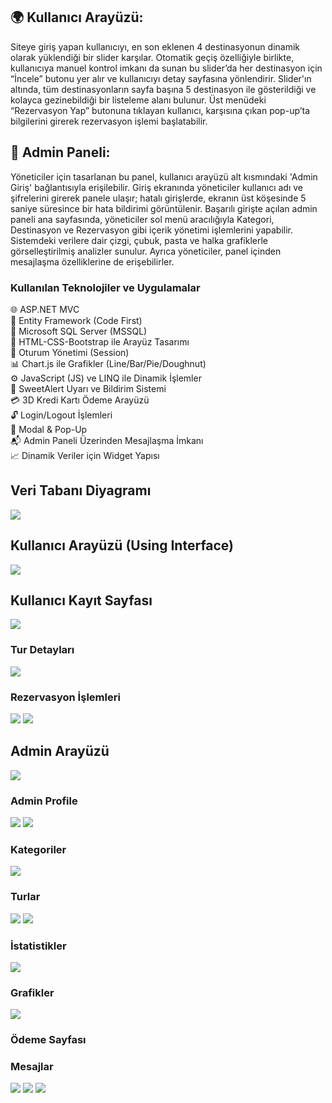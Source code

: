 ## 🌍 Kullanıcı Arayüzü:
Siteye giriş yapan kullanıcıyı, en son eklenen 4 destinasyonun dinamik olarak yüklendiği bir slider karşılar. Otomatik geçiş özelliğiyle birlikte, kullanıcıya manuel kontrol imkanı da sunan bu slider’da her destinasyon için “İncele” butonu yer alır ve kullanıcıyı detay sayfasına yönlendirir. Slider'ın altında, tüm destinasyonların sayfa başına 5 destinasyon ile gösterildiği ve kolayca gezinebildiği bir listeleme alanı bulunur. Üst menüdeki “Rezervasyon Yap” butonuna tıklayan kullanıcı, karşısına çıkan pop-up’ta bilgilerini girerek rezervasyon işlemi başlatabilir. 
## 🔐 Admin Paneli:
Yöneticiler için tasarlanan bu panel, kullanıcı arayüzü alt kısmındaki 'Admin Giriş' bağlantısıyla erişilebilir. Giriş ekranında yöneticiler kullanıcı adı ve şifrelerini girerek panele ulaşır; hatalı girişlerde, ekranın üst köşesinde 5 saniye süresince bir hata bildirimi görüntülenir. Başarılı girişte açılan admin paneli ana sayfasında, yöneticiler sol menü aracılığıyla Kategori, Destinasyon ve Rezervasyon gibi içerik yönetimi işlemlerini yapabilir. Sistemdeki verilere dair çizgi, çubuk, pasta ve halka grafiklerle görselleştirilmiş analizler sunulur. Ayrıca yöneticiler, panel içinden mesajlaşma özelliklerine de erişebilirler.
### Kullanılan Teknolojiler ve Uygulamalar
🌐 ASP.NET MVC<br>
💾 Entity Framework (Code First)<br>
💽 Microsoft SQL Server (MSSQL)<br>
🎨 HTML-CSS-Bootstrap ile Arayüz Tasarımı<br>
🔑 Oturum Yönetimi (Session)<br>
📊 Chart.js ile Grafikler (Line/Bar/Pie/Doughnut)<br>
⚙️ JavaScript (JS) ve LINQ ile Dinamik İşlemler<br>
🚨 SweetAlert Uyarı ve Bildirim Sistemi<br>
💳 3D Kredi Kartı Ödeme Arayüzü<br>
🔓 Login/Logout İşlemleri<br>
📩 Modal & Pop-Up<br>
📬 Admin Paneli Üzerinden Mesajlaşma İmkanı<br>
📈 Dinamik Veriler için Widget Yapısı
## Veri Tabanı Diyagramı
![](https://github.com/berkiskitoglu/Project2WooxTravel/blob/master/image_2/databasediagram.png)
## Kullanıcı Arayüzü (Using Interface)
![](https://github.com/berkiskitoglu/Project2WooxTravel/blob/master/image_2/woox-travel_1.png)
## Kullanıcı Kayıt Sayfası
![](https://github.com/berkiskitoglu/Project2WooxTravel/blob/master/image_2/AdminRegister.png)
### Tur Detayları
![](https://github.com/berkiskitoglu/Project2WooxTravel/blob/master/image_2/woox_tur_detay.png)
### Rezervasyon İşlemleri
![](https://github.com/berkiskitoglu/Project2WooxTravel/blob/master/image_2/woox_rezervasyon_1.png)
![](https://github.com/berkiskitoglu/Project2WooxTravel/blob/master/image_2/woox_rezervasyon_2.png)
## Admin Arayüzü
![](https://github.com/berkiskitoglu/Project2WooxTravel/blob/master/image_2/AdminLogin.png)
### Admin Profile
![](https://github.com/berkiskitoglu/Project2WooxTravel/blob/master/image_2/profil.png)
![](https://github.com/berkiskitoglu/Project2WooxTravel/blob/master/image_2/profil_bilgi.png)
### Kategoriler
![](https://github.com/berkiskitoglu/Project2WooxTravel/blob/master/image_2/Kategori.png)
### Turlar
![](https://github.com/berkiskitoglu/Project2WooxTravel/blob/master/image_2/Turlar.png)
![](https://github.com/berkiskitoglu/Project2WooxTravel/blob/master/image_2/gelen_tur_bildirim.png)
### İstatistikler
![](https://github.com/berkiskitoglu/Project2WooxTravel/blob/master/image_2/istatistik.png)
### Grafikler
![](https://github.com/berkiskitoglu/Project2WooxTravel/blob/master/image_2/grafikler.png)
### Ödeme Sayfası

### Mesajlar
![](https://github.com/berkiskitoglu/Project2WooxTravel/blob/master/image_2/gelen_mesaj.png)
![](https://github.com/berkiskitoglu/Project2WooxTravel/blob/master/image_2/gonderilenmesaj.png)
![](https://github.com/berkiskitoglu/Project2WooxTravel/blob/master/image_2/odeme.png)



